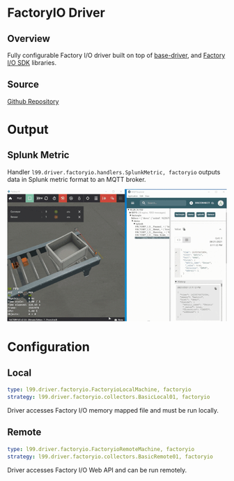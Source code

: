 <!-- 
---
title: factoryio-driver
description: 
published: true
date: 2021-08-22T06:48:18.657Z
tags: 
editor: markdown
dateCreated: 2021-08-21T20:19:51.547Z
---
 -->

# FactoryIO Driver

## Overview

Fully configurable Factory I/O driver built on top of [base-driver](https://github.com/Ladder99/base-driver), and [Factory I/O SDK](https://docs.factoryio.com/sdk/) libraries.  

## Source

[Github Repository](https://github.com/Ladder99/factoryio-driver)

# Output

## Splunk Metric

Handler `l99.driver.factoryio.handlers.SplunkMetric, factoryio` outputs data in Splunk metric format to an MQTT broker.

<!-- ![factoryio_mqtt_splunk.gif](/drivers/factoryio-driver/factoryio_mqtt_splunk.gif) -->
![factoryio_mqtt_splunk.gif](_images/factoryio_mqtt_splunk.gif)

# Configuration

## Local

```yaml
type: l99.driver.factoryio.FactoryioLocalMachine, factoryio
strategy: l99.driver.factoryio.collectors.BasicLocal01, factoryio
```

Driver accesses Factory I/O memory mapped file and must be run locally.

## Remote

```yaml
type: l99.driver.factoryio.FactoryioRemoteMachine, factoryio
strategy: l99.driver.factoryio.collectors.BasicRemote01, factoryio
```

Driver accesses Factory I/O Web API and can be run remotely.